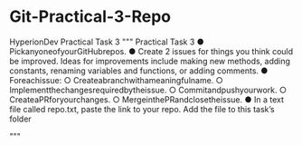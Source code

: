 # Git-Practical-3-Repo
HyperionDev Practical Task 3
"""
 Practical Task 3
 ● PickanyoneofyourGitHubrepos.
 ● Create 2 issues for things you think could be improved. Ideas for
 improvements include making new methods, adding constants, renaming
 variables and functions, or adding comments.
 ● Foreachissue:
 ○ Createabranchwithameaningfulname.
 ○ Implementthechangesrequiredbytheissue.
 ○ Commitandpushyourwork.
 ○ CreateaPRforyourchanges.
 ○ MergeinthePRandclosetheissue.
 ● In a text file called repo.txt, paste the link to your repo. Add the file to this
 task’s folder

"""
